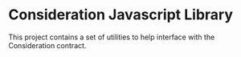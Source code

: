 # Consideration Javascript Library

This project contains a set of utilities to help interface with the Consideration contract.
